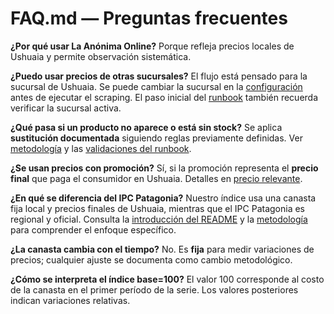 
# FAQ.md — Preguntas frecuentes

**¿Por qué usar La Anónima Online?**
Porque refleja precios locales de Ushuaia y permite observación sistemática.

**¿Puedo usar precios de otras sucursales?**
El flujo está pensado para la sucursal de Ushuaia. Se puede cambiar la sucursal en la [configuración](../README.md#configuración) antes de ejecutar el scraping. El paso inicial del [runbook](./RUNBOOK.md#flujo-general) también recuerda verificar la sucursal activa.

**¿Qué pasa si un producto no aparece o está sin stock?**
Se aplica **sustitución documentada** siguiendo reglas previamente definidas. Ver [metodología](./METHODOLOGY.md#canasta-básica-alimentaria-cba) y las [validaciones del runbook](./RUNBOOK.md#validaciones-mínimas-por-corrida).

**¿Se usan precios con promoción?**
Sí, si la promoción representa el **precio final** que paga el consumidor en Ushuaia. Detalles en [precio relevante](./METHODOLOGY.md#precio-relevante).

**¿En qué se diferencia del IPC Patagonia?**
Nuestro índice usa una canasta fija local y precios finales de Ushuaia, mientras que el IPC Patagonia es regional y oficial. Consulta la [introducción del README](../README.md#ipc-ushuaia--documentación-guía-solo-textos) y la [metodología](./METHODOLOGY.md#canasta-básica-alimentaria-cba) para comprender el enfoque específico.

**¿La canasta cambia con el tiempo?**
No. Es **fija** para medir variaciones de precios; cualquier ajuste se documenta como cambio metodológico.

**¿Cómo se interpreta el índice base=100?**
El valor 100 corresponde al costo de la canasta en el primer período de la serie. Los valores posteriores indican variaciones relativas.
